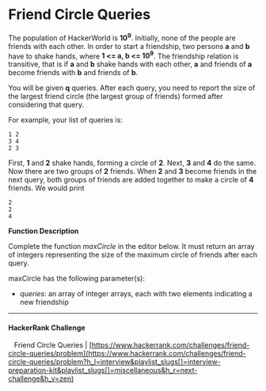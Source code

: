 # Friend Circle Queries

The population of HackerWorld is **10<sup>9</sup>**. Initially, none of the people are friends with each other. In order to start a friendship, two persons **a** and **b** have to shake hands, where **1 <= a, b <= 10<sup>9</sup>**. The friendship relation is transitive, that is if **a** and **b** shake hands with each other, **a** and friends of **a** become friends with **b** and friends of **b**.

You will be given **q** queries. After each query, you need to report the size of the largest friend circle (the largest group of friends) formed after considering that query.

For example, your list of queries is:

```
1 2
3 4
2 3
```

First, **1** and **2** shake hands, forming a circle of **2**. Next, **3** and **4** do the same. Now there are two groups of **2** friends. When **2** and **3** become friends in the next query, both groups of friends are added together to make a circle of **4** friends. We would print

```
2
2
4
```

**Function Description**

Complete the function *maxCircle* in the editor below. It must return an array of integers representing the size of the maximum circle of friends after each query.

maxCircle has the following parameter(s):

- *queries*: an array of integer arrays, each with two elements indicating a new friendship

___


#### HackerRank Challenge

&nbsp;&nbsp;&nbsp;Friend Circle Queries | [https://www.hackerrank.com/challenges/friend-circle-queries/problem](https://www.hackerrank.com/challenges/friend-circle-queries/problem?h_l=interview&playlist_slugs[]=interview-preparation-kit&playlist_slugs[]=miscellaneous&h_r=next-challenge&h_v=zen)